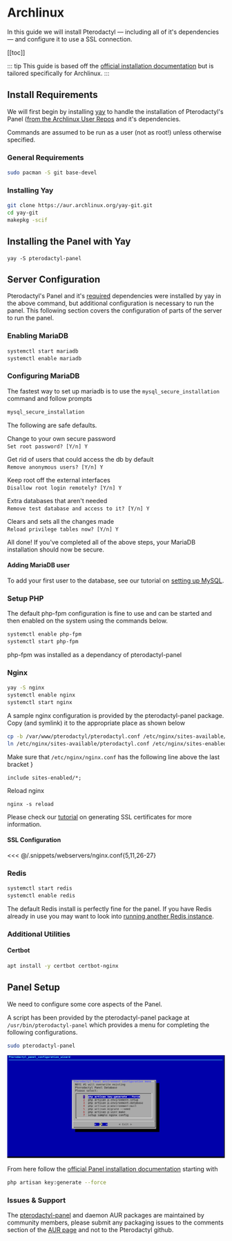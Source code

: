 # Archlinux
In this guide we will install Pterodactyl — including all of it's dependencies — and configure it
to use a SSL connection.

[[toc]]

::: tip
This guide is based off the [official installation documentation](/daemon/installing.md) but is tailored specifically for Archlinux.
:::

## Install Requirements
We will first begin by installing [yay](https://github.com/Jguer/yay) to handle the installation of Pterodactyl's Panel ([from the Archlinux User Repos](https://aur.archlinux.org/packages/pterodactyl-daemon/) and it's dependencies.

Commands are assumed to be run as a user (not as root!) unless otherwise specified.

### General Requirements
```bash
sudo pacman -S git base-devel
```
### Installing Yay

```bash
git clone https://aur.archlinux.org/yay-git.git
cd yay-git
makepkg -scif
```

## Installing the Panel with Yay
```
yay -S pterodactyl-panel
```

## Server Configuration
Pterodactyl's Panel and it's [required](/panel/getting_started.md#dependencies) dependencies were installed by yay in the above command, but additional configuration is necessary to run the panel. This following section covers the configuration of parts of the server to run the panel.

### Enabling MariaDB
```bash
systemctl start mariadb
systemctl enable mariadb
```

### Configuring MariaDB
The fastest way to set up mariadb is to use the `mysql_secure_installation` command and follow prompts

```bash
mysql_secure_installation
```

The following are safe defaults.

Change to your own secure password  
`Set root password? [Y/n] Y`

Get rid of users that could access the db by default  
`Remove anonymous users? [Y/n] Y`

Keep root off the external interfaces  
`Disallow root login remotely? [Y/n] Y`

Extra databases that aren't needed  
`Remove test database and access to it? [Y/n] Y`

Clears and sets all the changes made  
`Reload privilege tables now? [Y/n] Y`

All done! If you've completed all of the above steps, your MariaDB installation should now be secure.

#### Adding MariaDB user

To add your first user to the database, see our tutorial on [setting up MySQL](/tutorials/mysql_setup.md).


### Setup PHP
The default php-fpm configuration is fine to use and can be started and then enabled on the system using the
commands below.

```bash
systemctl enable php-fpm
systemctl start php-fpm
```
php-fpm was installed as a dependancy of pterodactyl-panel

### Nginx
```bash
yay -S nginx
systemctl enable nginx
systemctl start nginx
```

A sample nginx configuration is provided by the pterodactyl-panel package. Copy (and symlink) it to the appropriate place as shown below
```bash
cp -b /var/www/pterodactyl/pterodactyl.conf /etc/nginx/sites-available/pterodactyl.conf
ln /etc/nginx/sites-available/pterodactyl.conf /etc/nginx/sites-enabled/pterodactyl.conf
```

Make sure that `/etc/nginx/nginx.conf` has the following line above the last bracket }
```
include sites-enabled/*;
```

Reload nginx
```
nginx -s reload
```

Please check our [tutorial](/tutorials/creating_ssl_certificates.md) on generating SSL certificates for more information.

#### SSL Configuration
<<< @/.snippets/webservers/nginx.conf{5,11,26-27}


### Redis
```bash
systemctl start redis
systemctl enable redis
```

The default Redis install is perfectly fine for the panel. If you have Redis already in use you may want to look into
[running another Redis instance](https://community.pivotal.io/s/article/How-to-setup-and-run-multiple-Redis-server-instances-on-a-Linux-host).

### Additional Utilities

#### Certbot
```bash
apt install -y certbot certbot-nginx
```

## Panel Setup
We need to configure some core aspects of the Panel.

A script has been provided by the pterodactyl-panel package at `/usr/bin/pterodactyl-panel` which provides a menu for completing the following configurations.

``` bash
sudo pterodactyl-panel
```

![](./../../../.vuepress/public/pterodactyl_panel_arch_script.png)

From here follow the [official Panel installation documentation](/panel/getting_started.md#installation) starting with
```bash
php artisan key:generate --force
```

### Issues & Support

The [pterodactyl-panel](https://aur.archlinux.org/packages/pterodactyl-panel/) and daemon AUR packages are maintained by community members, please submit any packaging issues to the comments section of the [AUR page](https://aur.archlinux.org/packages/pterodactyl-panel/) and not to the Pterodactyl github.
